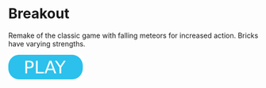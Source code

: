 # Breakout

Remake of the classic game with falling meteors for increased action. Bricks have varying strengths.

[![button](play.png)](breakout.html)
